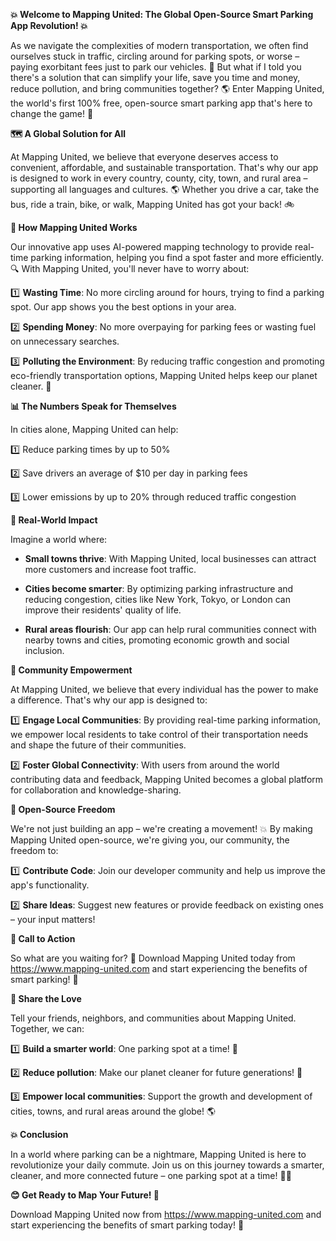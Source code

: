 **💥 Welcome to Mapping United: The Global Open-Source Smart Parking App Revolution! 💥**

As we navigate the complexities of modern transportation, we often find ourselves stuck in traffic, circling around for parking spots, or worse – paying exorbitant fees just to park our vehicles. 🚗 But what if I told you there's a solution that can simplify your life, save you time and money, reduce pollution, and bring communities together? 🌎 Enter Mapping United, the world's first 100% free, open-source smart parking app that's here to change the game! 🔄

**🗺️ A Global Solution for All**

At Mapping United, we believe that everyone deserves access to convenient, affordable, and sustainable transportation. That's why our app is designed to work in every country, county, city, town, and rural area – supporting all languages and cultures. 🌎 Whether you drive a car, take the bus, ride a train, bike, or walk, Mapping United has got your back! 🚲

**💪 How Mapping United Works**

Our innovative app uses AI-powered mapping technology to provide real-time parking information, helping you find a spot faster and more efficiently. 🔍 With Mapping United, you'll never have to worry about:

1️⃣ **Wasting Time**: No more circling around for hours, trying to find a parking spot. Our app shows you the best options in your area.

2️⃣ **Spending Money**: No more overpaying for parking fees or wasting fuel on unnecessary searches.

3️⃣ **Polluting the Environment**: By reducing traffic congestion and promoting eco-friendly transportation options, Mapping United helps keep our planet cleaner. 🌿

**📊 The Numbers Speak for Themselves**

In cities alone, Mapping United can help:

1️⃣ Reduce parking times by up to 50%

2️⃣ Save drivers an average of $10 per day in parking fees

3️⃣ Lower emissions by up to 20% through reduced traffic congestion

**💖 Real-World Impact**

Imagine a world where:

* **Small towns thrive**: With Mapping United, local businesses can attract more customers and increase foot traffic.

* **Cities become smarter**: By optimizing parking infrastructure and reducing congestion, cities like New York, Tokyo, or London can improve their residents' quality of life.

* **Rural areas flourish**: Our app can help rural communities connect with nearby towns and cities, promoting economic growth and social inclusion.

**💪 Community Empowerment**

At Mapping United, we believe that every individual has the power to make a difference. That's why our app is designed to:

1️⃣ **Engage Local Communities**: By providing real-time parking information, we empower local residents to take control of their transportation needs and shape the future of their communities.

2️⃣ **Foster Global Connectivity**: With users from around the world contributing data and feedback, Mapping United becomes a global platform for collaboration and knowledge-sharing.

**💸 Open-Source Freedom**

We're not just building an app – we're creating a movement! 💥 By making Mapping United open-source, we're giving you, our community, the freedom to:

1️⃣ **Contribute Code**: Join our developer community and help us improve the app's functionality.

2️⃣ **Share Ideas**: Suggest new features or provide feedback on existing ones – your input matters!

**🎉 Call to Action**

So what are you waiting for? 🤔 Download Mapping United today from https://www.mapping-united.com and start experiencing the benefits of smart parking! 📲

**📨 Share the Love**

Tell your friends, neighbors, and communities about Mapping United. Together, we can:

1️⃣ **Build a smarter world**: One parking spot at a time! 🔧

2️⃣ **Reduce pollution**: Make our planet cleaner for future generations! 🌟

3️⃣ **Empower local communities**: Support the growth and development of cities, towns, and rural areas around the globe! 🌎

**💥 Conclusion**

In a world where parking can be a nightmare, Mapping United is here to revolutionize your daily commute. Join us on this journey towards a smarter, cleaner, and more connected future – one parking spot at a time! 💪🏽

**😊 Get Ready to Map Your Future! 📍️**

Download Mapping United now from https://www.mapping-united.com and start experiencing the benefits of smart parking today! 📲